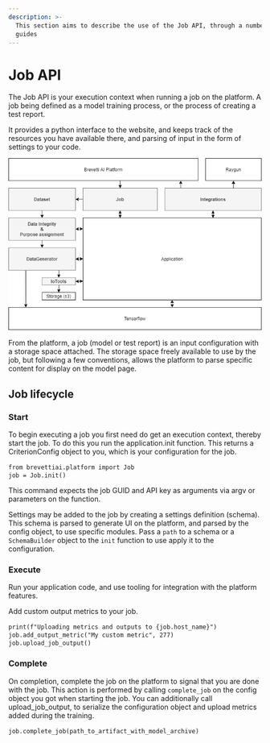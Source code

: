 ```yaml
---
description: >-
  This section aims to describe the use of the Job API, through a number of
  guides
---
```


# Job API

The Job API is your execution context when running a job on the platform. A job being defined as a model training process, or the process of creating a test report.

It provides a python interface to the website, and keeps track of the resources you have available there, and parsing of input in the form of settings to your code.

![](../../../.gitbook/assets/brevetti-ai-job-api.png)

From the platform, a job \(model or test report\) is an input configuration with a storage space attached. The storage space freely available to use by the job, but following a few conventions, allows the platform to parse specific content for display on the model page.

## Job lifecycle

### Start

To begin executing a job you first need do get an execution context, thereby start the job. To do this you run the application.init function. This returns a CriterionConfig object to you, which is your configuration for the job.

```text
from brevettiai.platform import Job
job = Job.init()
```

This command expects the job GUID and API key as arguments via argv or parameters on the function.

Settings may be added to the job by creating a settings definition \(schema\). This schema is parsed to generate UI on the platform, and parsed by the config object, to use specific modules. Pass a `path` to a schema or a `SchemaBuilder` object to the `init` function to use apply it to the configuration.

### Execute

Run your application code, and use tooling for integration with the platform features.

Add custom output metrics to your job.

```text
print(f"Uploading metrics and outputs to {job.host_name}")
job.add_output_metric("My custom metric", 277)
job.upload_job_output()
```

### Complete

On completion, complete the job on the platform to signal that you are done with the job. This action is performed by calling `complete_job` on the config object you got when starting the job. You can additionally call upload\_job\_output, to serialize the configuration object and upload metrics added during the training.

```text
job.complete_job(path_to_artifact_with_model_archive)
```

